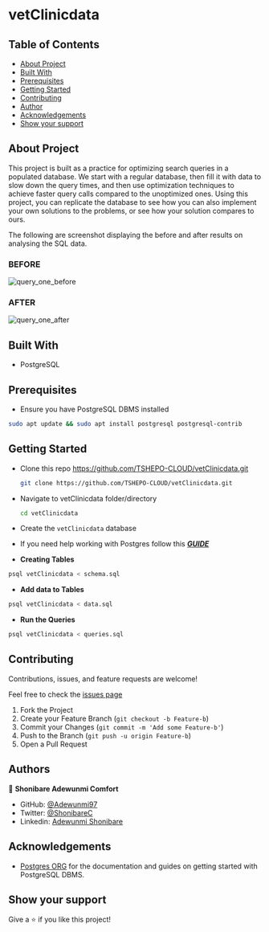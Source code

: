# vetClinicdata

## Table of Contents

- [About Project](#about-project)
- [Built With](#built-with)
- [Prerequisites](#prerequisites)
- [Getting Started](#getting-started)
- [Contributing](#contributing)
- [Author](#author)
- [Acknowledgements](#acknowledgements)
- [Show your support](#show-your-support)

## About Project

This project is built as a practice for optimizing search queries in a populated database. We start with a regular database, then fill it with data to slow down the query times, and then use optimization techniques to achieve faster query calls compared to the unoptimized ones. Using this project, you can replicate the database to see how you can also implement your own solutions to the problems, or see how your solution compares to ours.

The following are screenshot displaying the before and after results on analysing the SQL data.
### BEFORE

![query_one_before](./assets/QueryPlanBeforeOptimization.png)

### AFTER

![query_one_after](./assets/QueryPlanAfterOptimization.png)

## Built With

- PostgreSQL

## Prerequisites

- Ensure you have PostgreSQL DBMS installed

```bash
sudo apt update && sudo apt install postgresql postgresql-contrib
```

## Getting Started

- Clone this repo <https://github.com/TSHEPO-CLOUD/vetClinicdata.git>

  ```bash
  git clone https://github.com/TSHEPO-CLOUD/vetClinicdata.git
  ```

- Navigate to vetClinicdata folder/directory

  ```bash
  cd vetClinicdata
  ```

- Create the `vetClinicdata` database

- If you need help working with Postgres follow this **_[GUIDE](https://www.digitalocean.com/community/tutorials/how-to-install-postgresql-on-ubuntu-20-04-quickstart)_**

- **Creating Tables**

```bash
psql vetClinicdata < schema.sql
```

- **Add data to Tables**

```bash
psql vetClinicdata < data.sql
```

- **Run the Queries**

```bash
psql vetClinicdata < queries.sql
```

## Contributing

Contributions, issues, and feature requests are welcome!

Feel free to check the [issues page](https://github.com/TSHEPO-CLOUD/vetClinicdata/issues)

1. Fork the Project
2. Create your Feature Branch (`git checkout -b Feature-b`)
3. Commit your Changes (`git commit -m 'Add some Feature-b'`)
4. Push to the Branch (`git push -u origin Feature-b`)
5. Open a Pull Request

## Authors



👤 **Shonibare Adewunmi Comfort**
- GitHub: [@Adewunmi97](https://github.com/Adewunmi97)
- Twitter: [@ShonibareC](https://twitter.com/ShonibareC)
- Linkedin: [Adewunmi Shonibare](https://www.linkedin.com/in/adewunmi97)


## Acknowledgements

- [Postgres ORG](https://www.postgresql.org/) for the documentation and guides on getting started with PostgreSQL DBMS.

## Show your support

Give a ⭐️ if you like this project!
